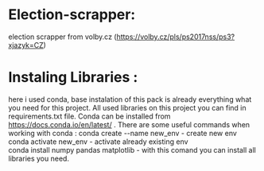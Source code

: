 # Election-scrapper:
election scrapper from volby.cz (https://volby.cz/pls/ps2017nss/ps3?xjazyk=CZ)

# Instaling Libraries :
here i used conda, base instalation of this pack is already everything what you need for this project.  All used libraries on this project you can find in requirements.txt file.
Conda can be installed from https://docs.conda.io/en/latest/ . There are some useful commands when working with conda :
conda create --name new_env   - create new env  
conda activate new_env        - activate already existing env   
conda install numpy pandas matplotlib - with this comand you can install all libraries you need.



